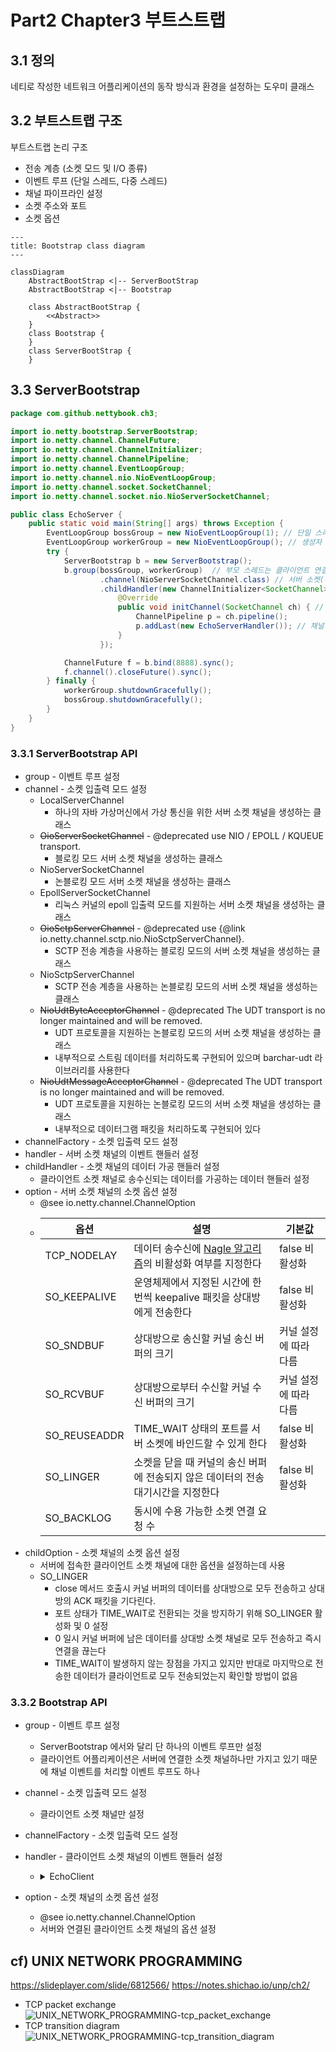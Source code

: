 
# Part2 Chapter3 부트스트랩

## 3.1 정의

네티로 작성한 네트워크 어플리케이션의 동작 방식과 환경을 설정하는 도우미 클래스

## 3.2 부트스트랩 구조

부트스트랩 논리 구조

- 전송 계층 (소켓 모드 및 I/O 종류)
- 이벤트 루프 (단일 스레드, 다중 스레드)
- 채널 파이프라인 설정
- 소켓 주소와 포트
- 소켓 옵션

```mermaid
---
title: Bootstrap class diagram
---

classDiagram
    AbstractBootStrap <|-- ServerBootStrap
    AbstractBootStrap <|-- Bootstrap

    class AbstractBootStrap {
        <<Abstract>>
    }
    class Bootstrap {
    }
    class ServerBootStrap {
    }
```

## 3.3 ServerBootstrap

```java
package com.github.nettybook.ch3;

import io.netty.bootstrap.ServerBootstrap;
import io.netty.channel.ChannelFuture;
import io.netty.channel.ChannelInitializer;
import io.netty.channel.ChannelPipeline;
import io.netty.channel.EventLoopGroup;
import io.netty.channel.nio.NioEventLoopGroup;
import io.netty.channel.socket.SocketChannel;
import io.netty.channel.socket.nio.NioServerSocketChannel;

public class EchoServer {
    public static void main(String[] args) throws Exception {
        EventLoopGroup bossGroup = new NioEventLoopGroup(1); // 단일 스레드 동작 NioEventLoopGroup
        EventLoopGroup workerGroup = new NioEventLoopGroup(); // 생성자 인수가 없으므로 CPU 코어 수에 따른 스레드 수가 설정
        try {
            ServerBootstrap b = new ServerBootstrap();
            b.group(bossGroup, workerGroup)  // 부모 스레드는 클라이언트 연결 요청의 수락 담당, 자식 스레드는 연결된 소켓에 대한 I/O 처리를 담당
                    .channel(NioServerSocketChannel.class) // 서버 소켓(부모 스레드)이 사용할 네트워크 입출력 모드를 설정
                    .childHandler(new ChannelInitializer<SocketChannel>() { // 자식 채널의 초기화 방법 설정
                        @Override
                        public void initChannel(SocketChannel ch) { // 클라이언트로부터 연결된 채널이 초기화될 때의 기본 동작이 지정
                            ChannelPipeline p = ch.pipeline();
                            p.addLast(new EchoServerHandler()); // 채널 파이프라인에 핸들러 클래스 등록, 클라이언트의 연결이 생성되었을 때 데이터 처리를 담당
                        }
                    });

            ChannelFuture f = b.bind(8888).sync();
            f.channel().closeFuture().sync();
        } finally {
            workerGroup.shutdownGracefully();
            bossGroup.shutdownGracefully();
        }
    }
}
```

### 3.3.1 ServerBootstrap API

- group - 이벤트 루프 설정
- channel - 소켓 입출력 모드 설정
    - LocalServerChannel
        - 하나의 자바 가상머신에서 가상 통신을 위한 서버 소켓 채널을 생성하는 클래스
    - ~~OioServerSocketChannel~~ - @deprecated use NIO / EPOLL / KQUEUE transport.
        - 블로킹 모드 서버 소켓 채널을 생성하는 클래스
    - NioServerSocketChannel
        - 논블로킹 모드 서버 소켓 채널을 생성하는 클래스
    - EpollServerSocketChannel
        - 리눅스 커널의 epoll 입출력 모드를 지원하는 서버 소켓 채널을 생성하는 클래스
    - ~~OioSctpServerChannel~~ - @deprecated use {@link io.netty.channel.sctp.nio.NioSctpServerChannel}.
        - SCTP 전송 계층을 사용하는 블로킹 모드의 서버 소켓 채널을 생성하는 클래스
    - NioSctpServerChannel
        - SCTP 전송 계층을 사용하는 논블로킹 모드의 서버 소켓 채널을 생성하는 클래스
    - ~~NioUdtByteAcceptorChannel~~ - @deprecated The UDT transport is no longer maintained and will be removed.
        - UDT 프로토콜을 지원하는 논블로킹 모드의 서버 소켓 채널을 생성하는 클래스
        - 내부적으로 스트림 데이터를 처리하도록 구현되어 있으며 barchar-udt 라이브러리를 사용한다
    - ~~NioUdtMessageAcceptorChannel~~ - @deprecated The UDT transport is no longer maintained and will be removed.
        - UDT 프로토콜을 지원하는 논블로킹 모드의 서버 소켓 채널을 생성하는 클래스
        - 내부적으로 데이터그램 패킷을 처리하도록 구현되어 있다
- channelFactory - 소켓 입출력 모드 설정
- handler - 서버 소켓 채널의 이벤트 핸들러 설정
- childHandler - 소켓 채널의 데이터 가공 핸들러 설정
    - 클라이언트 소켓 채널로 송수신되는 데이터를 가공하는 데이터 핸들러 설정
- option - 서버 소켓 채널의 소켓 옵션 설정
    - @see io.netty.channel.ChannelOption 
    - | 옵션            | 설명                                                                                    | 기본값          |
      |---------------|---------------------------------------------------------------------------------------|--------------|
      | TCP_NODELAY   | 데이터 송수신에 [Nagle 알고리즘](https://en.wikipedia.org/wiki/Nagle's_algorithm)의 비활성화 여부를 지정한다 | false 비활성화   |
      | SO_KEEPALIVE  | 운영체제에서 지정된 시간에 한번씩 keepalive 패킷을 상대방에게 전송한다                                           | false 비활성화   |
      | SO_SNDBUF     | 상대방으로 송신할 커널 송신 버퍼의 크기                                                                | 커널 설정에 따라 다름 |
      | SO_RCVBUF     | 상대방으로부터 수신할 커널 수신 버퍼의 크기                                                              | 커널 설정에 따라 다름 |
      | SO_REUSEADDR  | TIME_WAIT 상태의 포트를 서버 소켓에 바인드할 수 있게 한다                                                 | false 비활성화   |
      | SO_LINGER     | 소켓을 닫을 때 커널의 송신 버퍼에 전송되지 않은 데이터의 전송 대기시간을 지정한다                                        | false 비활성화   |
      | SO_BACKLOG    | 동시에 수용 가능한 소켓 연결 요청 수                                                                 |
- childOption - 소켓 채널의 소켓 옵션 설정
  - 서버에 접속한 클라이언트 소켓 채널에 대한 옵션을 설정하는데 사용
  - SO_LINGER
    - close 메서드 호출시 커널 버퍼의 데이터를 상대방으로 모두 전송하고 상대방의 ACK 패킷을 기다린다.
    - 포트 상태가 TIME_WAIT로 전환되는 것을 방지하기 위해 SO_LINGER 활성화 및 0 설정
    - 0 일시 커널 버퍼에 남은 데이터를 상대방 소켓 채널로 모두 전송하고 즉시 연결을 끊는다
    - TIME_WAIT이 발생하지 않는 장점을 가지고 있지만 반대로 마지막으로 전송한 데이터가 클라이언트로 모두 전송되었는지 확인할 방법이 없음

### 3.3.2 Bootstrap API

- group - 이벤트 루프 설정
  - ServerBootstrap 에서와 달리 단 하나의 이벤트 루프만 설정
  - 클라이언트 어플리케이션은 서버에 연결한 소켓 채널하나만 가지고 있기 때문에 채널 이벤트를 처리할 이벤트 루프도 하나
- channel - 소켓 입출력 모드 설정
  - 클라이언트 소켓 채널만 설정
- channelFactory - 소켓 입출력 모드 설정
- handler - 클라이언트 소켓 채널의 이벤트 핸들러 설정
  - <details>
    <summary>EchoClient</summary>
    
    ```java
    package com.github.nettybook.ch3;
    
    import io.netty.bootstrap.Bootstrap;
    import io.netty.channel.ChannelFuture;
    import io.netty.channel.ChannelInitializer;
    import io.netty.channel.ChannelPipeline;
    import io.netty.channel.EventLoopGroup;
    import io.netty.channel.nio.NioEventLoopGroup;
    import io.netty.channel.socket.SocketChannel;
    import io.netty.channel.socket.nio.NioSocketChannel;
    
    /**
     * Sends one message when a connection is open and echoes back any received
     * data to the server.  Simply put, the echo client initiates the ping-pong
     * traffic between the echo client and server by sending the first message to
     * the server.
     */
    public final class EchoClient {
        public static void main(String[] args) throws Exception {
            EventLoopGroup group = new NioEventLoopGroup();
    
            try {
                Bootstrap b = new Bootstrap();
                b.group(group)
                 .channel(NioSocketChannel.class)
                 .handler(new ChannelInitializer<SocketChannel>() { // 클라이언트 소켓 채널의 이벤트 핸들러를 설정
                     @Override
                     public void initChannel(SocketChannel ch) throws Exception {
                         ChannelPipeline p = ch.pipeline();
                         p.addLast(new EchoClientHandler()); // 이벤트 핸들러 EchoClientHandler 등록
                     }
                 });
    
                ChannelFuture f = b.connect("localhost", 8888).sync();
    
                f.channel().closeFuture().sync();
            }
            finally {
                group.shutdownGracefully();
            }
        }
    }
    ```
    
    <a href="https://github.com/krisjey/netty.book.kor/blob/master/example/src/java/com/github/nettybook/ch3/EchoClient.java">Refer</a>
    
    </details>

- option - 소켓 채널의 소켓 옵션 설정
    - @see io.netty.channel.ChannelOption
    - 서버와 연결된 클라이언트 소켓 채널의 옵션 설정

## cf) UNIX NETWORK PROGRAMMING
https://slideplayer.com/slide/6812566/
https://notes.shichao.io/unp/ch2/

- TCP packet exchange
![UNIX_NETWORK_PROGRAMMING-tcp_packet_exchange](./img/UNIX_NETWORK_PROGRAMMING-tcp_packet_exchange.png)
- TCP transition diagram
![UNIX_NETWORK_PROGRAMMING-tcp_transition_diagram](./img/UNIX_NETWORK_PROGRAMMING-tcp_transition_diagram.png)
